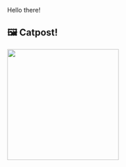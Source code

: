 Hello there!



## 🖼️ Catpost!

<sub>
    <img src="https://cdn2.thecatapi.com/images/64p.jpg" height="256">
</sub>


